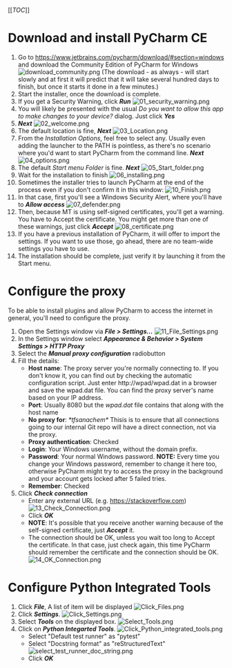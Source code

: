 [[_TOC_]]


# Download and install PyCharm CE

1. Go to https://www.jetbrains.com/pycharm/download/#section=windows and download the Community Edition of PyCharm for Windows
![download_community.png](/.attachments/download_community-abd91bb7-c924-42ce-bfc5-8784ee55a753.png)
(The download - as always - will start slowly and at first it will predict that it will take several hundred days to finish, but once it starts it done in a few minutes.)
1. Start the installer, once the download is complete.
1. If you get a Security Warning, click **_Run_**
![01_security_warning.png](/.attachments/01_security_warning-91636496-180d-42a4-825e-ab91111c3e43.png)
1. You will likely be presented with the usual _Do you want to allow this app to make changes to your device?_ dialog. Just click _**Yes**_
1. _**Next**_
![02_welcome.png](/.attachments/02_welcome-d43accdf-9dbe-4c60-8f6c-0ac81fd04c61.png)
1. The default location is fine, _**Next**_
![03_Location.png](/.attachments/03_Location-9d02da59-0638-41d8-a3f9-228b80963f68.png)
1. From the _Installation Options_, feel free to select any. Usually even adding the launcher to the PATH is pointless, as there's no scenario where you'd want to start PyCharm from the command line. _**Next**_
![04_options.png](/.attachments/04_options-90e61643-328d-4ff1-b216-955450fd1623.png)
1. The default _Start menu Folder_ is fine. _**Next**_
![05_Start_folder.png](/.attachments/05_Start_folder-db25c3dc-e779-4d32-bbeb-f9c49cb8ef95.png)
1. Wait for the installation to finish
![06_installing.png](/.attachments/06_installing-ea14633a-cd60-42e2-a8d4-311494d92590.png)
1. Sometimes the installer tries to launch PyCharm at the end of the process even if you don't confirm it in this window:
![10_Finish.png](/.attachments/10_Finish-f47a10a9-f8a6-4f25-ba78-077ce62e1fd9.png)
1. In that case, first you'll see a Windows Security Alert, where you'll have to **_Allow access_**
![07_defender.png](/.attachments/07_defender-bbd5df1c-7a82-4fd2-af2b-8c2237fa3327.png)
1. Then, because MT is using self-signed certificates, you'll get a warning. You have to Accept the certificate. You might get more than one of these warnings, just click _**Accept**_
![08_certificate.png](/.attachments/08_certificate-f5ff4df7-ca37-422c-8acc-f6467409b9b5.png)
1. If you have a previous installation of PyCharm, it will offer to import the settings. If you want to use those, go ahead, there are no team-wide settings you have to use.
1. The installation should be complete, just verify it by launching it from the Start menu.



# Configure the proxy
To be able to install plugins and allow PyCharm to access the internet in general, you'll need to configure the proxy.
1. Open the Settings window via _**File > Settings...**_
![11_File_Settings.png](/.attachments/11_File_Settings-7f92824e-feb0-47cc-a247-5508e1dd2f94.png)
1. In the Settings window select _**Appearance & Behavior > System Settings > HTTP Proxy**_
1. Select the _**Manual proxy configuration**_ radiobutton
1. Fill the details:
    - **Host name**: The proxy server you're normally connecting to. If you don't know it, you can find out by checking the automatic configuration script. Just enter http://wpad/wpad.dat in a browser and save the wpad.dat file. You can find the proxy server's name based on your IP address.
    - **Port**: Usually 8080 but the _wpad.dat_ file contains that along with the host name
    - **No proxy for**: _\*tfsanachem\*_ Thisis is to ensure that all connections going to our internal Git repo will have a direct connection, not via the proxy.
    - **Proxy authentication**: Checked
    - **Login**: Your Windows username, without the domain prefix.
    - **Password**: Your normal Windows password. **NOTE:** Every time you change your Windows password, remember to change it here too, otherwise PyCharm might try to access the proxy in the background and your account gets locked after 5 failed tries.
    - **Remember**: Checked
1. Click _**Check connection**_
    - Enter any external URL (e.g. https://stackoverflow.com)
      ![13_Check_Connection.png](/.attachments/13_Check_Connection-3d946d6a-13a8-4167-846e-f86f3c79aeb0.png)
    - Click **_OK_**
    - **NOTE**: It's possible that you receive another warning because of the self-signed certificate, just _**Accept**_ it.
    - The connection should be OK, unless you wait too long to Accept the certificate. In that case, just check again, this time PyCharm should remember the certificate and the connection should be OK.
      ![14_OK_Connection.png](/.attachments/14_OK_Connection-71946787-c221-400f-9430-b625935d9bc6.png)


# Configure Python Integrated Tools

1. Click _**File**_, A list of item will be displayed
   ![Click_Files.png](/.attachments/Click_Files.png)
2. Click _**Settings**_.
   ![Click_Settings.png](/.attachments/Click_Settings.png)
3. Select _**Tools**_ on the displayed box.
   ![Select_Tools.png](/.attachments/Select_Tools.png)
4. Click on _**Python Integarted Tools**_.
   ![Click_Python_integrated_tools.png](/.attachments/Click_Python_integrated_tools.png)
   - Select "Default test runner" as "pytest"
   - Select "Docstring format" as "reStructuredText"
   ![select_test_runner_doc_string.png](/.attachments/select_test_runner_doc_string.png)
   - Click **_OK_**